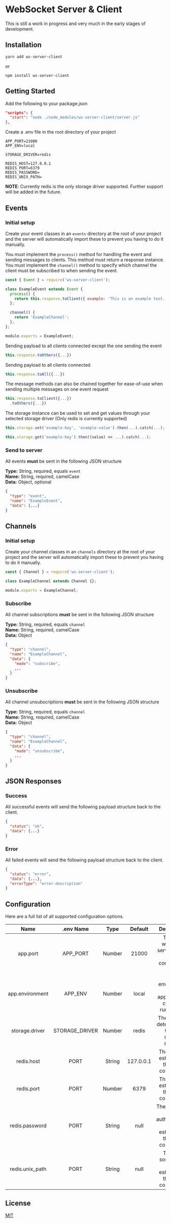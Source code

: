 # WebSocket Server & Client
This is still a work in progress and very much in the early stages of development.

## Installation
````
yarn add ws-server-client
````
or
````
npm install ws-server-client
````

## Getting Started
Add the following to your package.json
```json
"scripts": {
  "start": "node ./node_modules/ws-server-client/server.js"
},
```

Create a .env file in the root directory of your project
```text
APP_PORT=21000
APP_ENV=local

STORAGE_DRIVER=redis

REDIS_HOST=127.0.0.1
REDIS_PORT=6379
REDIS_PASSWORD=
REDIS_UNIX_PATH=
```
**NOTE**: Currently redis is the only storage driver supported. Further support will be added in the future.

## Events
### Initial setup
Create your event classes in an `events` directory at the root of your project and the server will automatically import these to prevent you having to do it manually.

You must implement the `process()` method for handling the event and sending messages to clients. This method must return a response instance. \
You must implement the `channel()` method to specify which channel the client must be subscribed to when sending the event.
```js
const { Event } = require('ws-server-client');

class ExampleEvent extends Event {
  process() {
    return this.response.toClient({ example: 'This is an example test.' });
  };

  channel() {
    return 'ExampleChannel';
  };
};

module.exports = ExampleEvent;
```

Sending payload to all clients connected except the one sending the event
```js
this.response.toOthers({...})
```

Sending payload to all clients connected
```js
this.response.toAll({...})
```

The message methods can also be chained together for ease-of-use when sending multiple messages on one event request
```js
this.response.toClient({...})
  .toOthers({...})
```

The storage instance can be used to set and get values through your selected storage driver (Only redis is currently supported)
```js
this.storage.set('example-key', 'example-value').then(...).catch(...);
```
```js
this.storage.get('example-key').then((value) => ...).catch(...);
```

### Send to server
All events **must** be sent in the following JSON structure

**Type:** String, required, equals `event` \
**Name:** String, required, camelCase \
**Data:** Object, optional

```json
{
  "type": "event",
  "name": "ExampleEvent",
  "data": {...}
}
```

## Channels
### Initial setup
Create your channel classes in an `channels` directory at the root of your project and the server will automatically import these to prevent you having to do it manually.
```js
const { Channel } = require('ws-server-client');

class ExampleChannel extends Channel {};

module.exports = ExampleChannel;
```

### Subscribe
All channel subscriptions **must** be sent in the following JSON structure

**Type:** String, required, equals `channel` \
**Name:** String, required, camelCase \
**Data:** Object

```json
{
  "type": "channel",
  "name": "ExampleChannel",
  "data": {
    "mode": "subscribe",
    ...
  }
}
```

### Unsubscribe
All channel unsubscriptions **must** be sent in the following JSON structure

**Type:** String, required, equals `channel` \
**Name:** String, required, camelCase \
**Data:** Object

```json
{
  "type": "channel",
  "name": "ExampleChannel",
  "data": {
    "mode": "unsubscribe",
    ...
  }
}
```

## JSON Responses
### Success
All successful events will send the following payload structure back to the client.
```json
{
  "status": "ok",
  "data": {...}
}
```

### Error
All failed events will send the following payload structure back to the client.
```json
{
  "status": "error",
  "data": {...},
  "errorType": "error-description"
}
```

## Configuration
Here are a full list of all supported configuration options.

Name | .env Name | Type | Default | Description
:---: | :---: | :---: | :---: | :---:
app.port | APP_PORT | Number | 21000 | The port which the server listens to connections from.
app.environment | APP_ENV | Number | local | The environment the application is currently running on.
storage.driver | STORAGE_DRIVER | Number | redis | The driver to determine the type of storage system.
redis.host | PORT | String | 127.0.0.1 | The host for establishing the redis connection.
redis.port | PORT | Number | 6379 | The port for establishing the redis connection.
redis.password | PORT | String | null | The password for authentication when establishing the redis connection.
redis.unix_path | PORT | String | null | The unix socket path for establishing the redis connection.

## License
[MIT](LICENSE)
